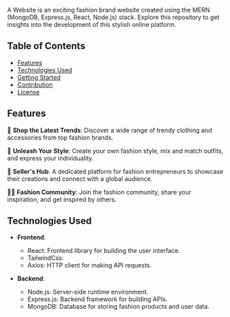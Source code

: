

A Website is an exciting fashion brand website created using the MERN (MongoDB, Express.js, React, Node.js) stack. Explore this repository to get insights into the development of this stylish online platform.




## Table of Contents

- [Features](#features)
- [Technologies Used](#technologies-used)
- [Getting Started](#getting-started)
- [Contribution](#contribution)
- [License](#license)

## Features

👗 **Shop the Latest Trends**: Discover a wide range of trendy clothing and accessories from top fashion brands.

🌟 **Unleash Your Style**: Create your own fashion style, mix and match outfits, and express your individuality.

💼 **Seller's Hub**: A dedicated platform for fashion entrepreneurs to showcase their creations and connect with a global audience.

👩‍🎤 **Fashion Community**: Join the fashion community, share your inspiration, and get inspired by others.

## Technologies Used

- **Frontend**:
  - React: Frontend library for building the user interface.
  - TailwindCss: 
  - Axios: HTTP client for making API requests.


- **Backend**:
  - Node.js: Server-side runtime environment.
  - Express.js: Backend framework for building APIs.
  - MongoDB: Database for storing fashion products and user data.












